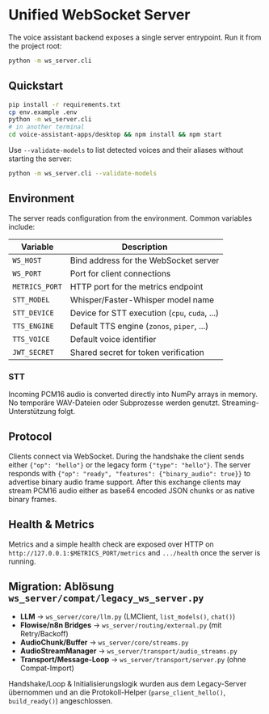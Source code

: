 # Unified WebSocket Server

The voice assistant backend exposes a single server entrypoint.  Run it
from the project root:

```bash
python -m ws_server.cli
```

## Quickstart

```bash
pip install -r requirements.txt
cp env.example .env
python -m ws_server.cli
# in another terminal
cd voice-assistant-apps/desktop && npm install && npm start
```

Use `--validate-models` to list detected voices and their aliases without
starting the server:

```bash
python -m ws_server.cli --validate-models
```

## Environment

The server reads configuration from the environment.  Common variables
include:

| Variable | Description |
| --- | --- |
| `WS_HOST` | Bind address for the WebSocket server |
| `WS_PORT` | Port for client connections |
| `METRICS_PORT` | HTTP port for the metrics endpoint |
| `STT_MODEL` | Whisper/Faster-Whisper model name |
| `STT_DEVICE` | Device for STT execution (`cpu`, `cuda`, ...) |
| `TTS_ENGINE` | Default TTS engine (`zonos`, `piper`, ...) |
| `TTS_VOICE` | Default voice identifier |
| `JWT_SECRET` | Shared secret for token verification |

### STT

Incoming PCM16 audio is converted directly into NumPy arrays in memory.
No temporäre WAV-Dateien oder Subprozesse werden genutzt.
Streaming-Unterstützung folgt.

## Protocol

Clients connect via WebSocket.  During the handshake the client sends either
`{"op": "hello"}` or the legacy form `{"type": "hello"}`.  The server
responds with `{"op": "ready", "features": {"binary_audio": true}}` to
advertise binary audio frame support.  After this exchange clients may stream
PCM16 audio either as base64 encoded JSON chunks or as native binary frames.

## Health & Metrics

Metrics and a simple health check are exposed over HTTP on
`http://127.0.0.1:$METRICS_PORT/metrics` and `.../health` once the server
is running.


## Migration: Ablösung `ws_server/compat/legacy_ws_server.py`

- **LLM** → `ws_server/core/llm.py` (LMClient, `list_models()`, `chat()`)
- **Flowise/n8n Bridges** → `ws_server/routing/external.py` (mit Retry/Backoff)
- **AudioChunk/Buffer** → `ws_server/core/streams.py`
- **AudioStreamManager** → `ws_server/transport/audio_streams.py`
- **Transport/Message-Loop** → `ws_server/transport/server.py` (ohne Compat-Import)

Handshake/Loop & Initialisierungslogik wurden aus dem Legacy-Server übernommen und an die Protokoll-Helper (`parse_client_hello()`, `build_ready()`) angeschlossen.
